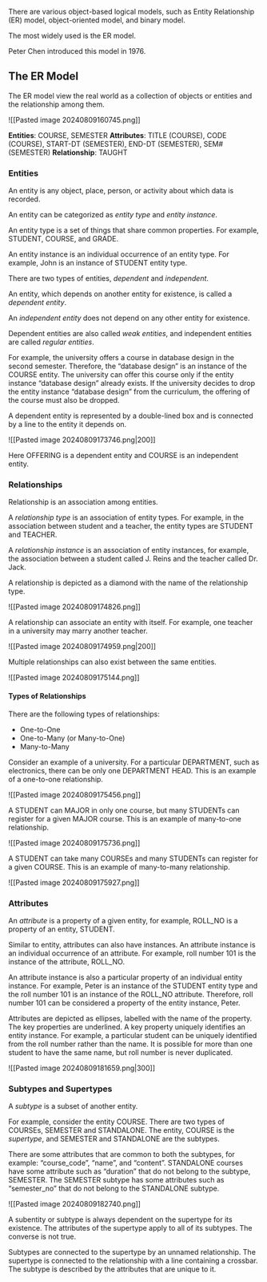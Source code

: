 There are various object-based logical models, such as Entity Relationship (ER) model, object-oriented model, and binary model.

The most widely used is the ER model. 

Peter Chen introduced this model in 1976.

## The ER Model

The ER model view the real world as a collection of objects or entities and the relationship among them.

![[Pasted image 20240809160745.png]]

**Entities**: COURSE, SEMESTER
**Attributes**: TITLE (COURSE), CODE (COURSE), START-DT (SEMESTER), END-DT (SEMESTER), SEM# (SEMESTER)
**Relationship**: TAUGHT

### Entities

An entity is any object, place, person, or activity about which data is recorded.

An entity can be categorized as *entity type* and *entity instance*.

An entity type is a set of things that share common properties. For example, STUDENT, COURSE, and GRADE.

An entity instance is an individual occurrence of an entity type. For example,  John is an instance of STUDENT entity type.

There are two types of entities, *dependent* and *independent*.

An entity, which depends on another entity for existence, is called a *dependent entity*.

An *independent entity* does not depend on any other entity for existence.

Dependent entities are also called *weak entities*, and independent entities are called *regular entities*.

For example, the university offers a course in database design in the second semester. Therefore, the “database design” is an instance of the COURSE entity. The university can offer this course only if the entity instance “database design” already exists. If the university decides to drop the entity instance “database design” from the curriculum, the offering of the course must also be dropped.

A dependent entity is represented by a double-lined box and is connected by a line to the entity it depends on.

![[Pasted image 20240809173746.png|200]]

Here OFFERING is a dependent entity and COURSE is an independent entity.

### Relationships

Relationship is an association among entities.

A *relationship type* is an association of entity types. For example, in the association between student and a teacher, the entity types are STUDENT and TEACHER.

A *relationship instance* is an association of entity instances, for example, the association between a student called J. Reins and the teacher called Dr. Jack.

A relationship is depicted as a diamond with the name of the relationship type.

![[Pasted image 20240809174826.png]]

A relationship can associate an entity with itself. For example, one teacher in a university may marry another teacher.

![[Pasted image 20240809174959.png|200]]

Multiple relationships can also exist between the same entities.

![[Pasted image 20240809175144.png]]

#### Types of Relationships

There are the following types of relationships:
- One-to-One
- One-to-Many (or Many-to-One)
- Many-to-Many

Consider an example of a university. For a particular DEPARTMENT, such as electronics, there can be only one DEPARTMENT HEAD. This is an example of a one-to-one relationship.

![[Pasted image 20240809175456.png]]

A STUDENT can MAJOR in only one course, but many STUDENTs can register for a given MAJOR course. This is an example of many-to-one relationship.

![[Pasted image 20240809175736.png]]

A STUDENT can take many COURSEs and many STUDENTs can register for a given COURSE. This is an example of many-to-many relationship.

![[Pasted image 20240809175927.png]]

### Attributes

An *attribute* is a property of a given entity, for example, ROLL_NO is a property of an entity, STUDENT.

Similar to entity, attributes can also have instances. An attribute instance is an individual occurrence of an attribute. For example, roll number 101 is the instance of the attribute, ROLL_NO.

An attribute instance is also a particular property of an individual entity instance. For example, Peter is an instance of the STUDENT entity type and the roll number 101 is an instance of the ROLL_NO attribute. Therefore, roll number 101 can be considered a property of the entity instance, Peter.

Attributes are depicted as ellipses, labelled with the name of the property. The key properties are underlined. A key property uniquely identifies an entity instance. For example, a particular student can be uniquely identified from the roll number rather than the name. It is possible for more than one student to have the same name, but roll number is never duplicated.

![[Pasted image 20240809181659.png|300]]

### Subtypes and Supertypes

A *subtype* is a subset of another entity. 

For example, consider the entity COURSE. There are two types of COURSEs, SEMESTER and STANDALONE. The entity, COURSE is the *supertype*, and SEMESTER and STANDALONE are the subtypes.

There are some attributes that are common to both the subtypes, for example: “course_code”, “name”, and “content”. STANDALONE courses have some attribute such as “duration” that do not belong to the subtype, SEMESTER. The SEMESTER subtype has some attributes such as “semester_no” that do not belong to the STANDALONE subtype.

![[Pasted image 20240809182740.png]]

A subentity or subtype is always dependent on the supertype for its existence. The attributes of the supertype apply to all of its subtypes. The converse is not true.

Subtypes are connected to the supertype by an unnamed relationship. The supertype is connected to the relationship with a line containing a crossbar. The subtype is described by the attributes that are unique to it.